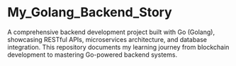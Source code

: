 # My_Golang_Backend_Story
A comprehensive backend development project built with Go (Golang), showcasing RESTful APIs, microservices architecture, and database integration. This repository documents my learning journey from blockchain development to mastering Go-powered backend systems.
